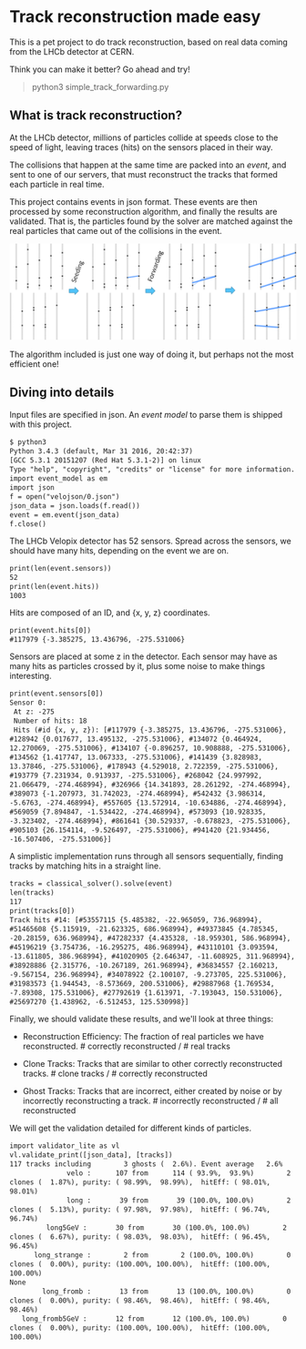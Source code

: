 Track reconstruction made easy
==============================

This is a pet project to do track reconstruction,
based on real data coming from the LHCb detector at CERN.

Think you can make it better? Go ahead and try!

>    python3 simple_track_forwarding.py

What is track reconstruction?
-----------------------------

At the LHCb detector, millions of particles collide at speeds
close to the speed of light, leaving traces (hits) on the sensors
placed in their way.

The collisions that happen at the same time are packed
into an *event*, and sent to one of our servers,
that must reconstruct the tracks that formed each particle
in real time.

This project contains events in json format. These events are
then processed by some reconstruction algorithm, and finally
the results are validated. That is, the particles found by
the solver are matched against the real particles that came out of
the collisions in the event.

![velopix reconstruction example](reco_example.png "velopix reconstruction example")

The algorithm included is just one way of doing it, but perhaps
not the most efficient one!

Diving into details
-------------------

Input files are specified in json. An *event model* to parse them
is shipped with this project.

    $ python3
    Python 3.4.3 (default, Mar 31 2016, 20:42:37) 
    [GCC 5.3.1 20151207 (Red Hat 5.3.1-2)] on linux
    Type "help", "copyright", "credits" or "license" for more information.
    import event_model as em
    import json
    f = open("velojson/0.json")
    json_data = json.loads(f.read())
    event = em.event(json_data)
    f.close()

The LHCb Velopix detector has 52 sensors. Spread across the sensors,
we should have many hits, depending on the event we are on.

    print(len(event.sensors))
    52
    print(len(event.hits))
    1003

Hits are composed of an ID, and {x, y, z} coordinates.

    print(event.hits[0])
    #117979 {-3.385275, 13.436796, -275.531006}

Sensors are placed at some z in the detector. Each sensor
may have as many hits as particles crossed by it, plus some noise to
make things interesting.

    print(event.sensors[0])
    Sensor 0:
     At z: -275
     Number of hits: 18
     Hits (#id {x, y, z}): [#117979 {-3.385275, 13.436796, -275.531006}, #128942 {0.017677, 13.495132, -275.531006}, #134072 {0.464924, 12.270069, -275.531006}, #134107 {-0.896257, 10.908888, -275.531006}, #134562 {1.417747, 13.067333, -275.531006}, #141439 {3.828983, 13.37846, -275.531006}, #178943 {4.529018, 2.722359, -275.531006}, #193779 {7.231934, 0.913937, -275.531006}, #268042 {24.997992, 21.066479, -274.468994}, #326966 {14.341893, 28.261292, -274.468994}, #389073 {-1.207973, 31.742023, -274.468994}, #542432 {3.986314, -5.6763, -274.468994}, #557605 {13.572914, -10.634886, -274.468994}, #569059 {7.894847, -1.534422, -274.468994}, #573093 {10.928335, -3.323402, -274.468994}, #861641 {30.529337, -0.678823, -275.531006}, #905103 {26.154114, -9.526497, -275.531006}, #941420 {21.934456, -16.507406, -275.531006}]

A simplistic implementation runs through all sensors sequentially,
finding tracks by matching hits in a straight line.

    tracks = classical_solver().solve(event)
    len(tracks)
    117
    print(tracks[0])
    Track hits #14: [#53557115 {5.485382, -22.965059, 736.968994}, #51465608 {5.115919, -21.623325, 686.968994}, #49373845 {4.785345, -20.28159, 636.968994}, #47282337 {4.435328, -18.959301, 586.968994}, #45196219 {3.754736, -16.295275, 486.968994}, #43110101 {3.093594, -13.611805, 386.968994}, #41020905 {2.646347, -11.608925, 311.968994}, #38928886 {2.315776, -10.267189, 261.968994}, #36834557 {2.160213, -9.567154, 236.968994}, #34078922 {2.100107, -9.273705, 225.531006}, #31983573 {1.944543, -8.573669, 200.531006}, #29887968 {1.769534, -7.89308, 175.531006}, #27792619 {1.613971, -7.193043, 150.531006}, #25697270 {1.438962, -6.512453, 125.530998}]

Finally, we should validate these results, and we'll look
at three things:

*   Reconstruction Efficiency: The fraction of real particles we have reconstructed.
    \# correctly reconstructed / \# real tracks

*   Clone Tracks: Tracks that are similar to other correctly reconstructed tracks.
    \# clone tracks / \# correctly reconstructed

*   Ghost Tracks: Tracks that are incorrect, either created by noise or by incorrectly reconstructing a track.
    \# incorrectly reconstructed / \# all reconstructed

We will get the validation detailed for different kinds of particles.

    import validator_lite as vl
    vl.validate_print([json_data], [tracks])
    117 tracks including        3 ghosts (  2.6%). Event average   2.6%
                  velo :      107 from      114 ( 93.9%,  93.9%)        2 clones (  1.87%), purity: ( 98.99%,  98.99%),  hitEff: ( 98.01%,  98.01%)
                  long :       39 from       39 (100.0%, 100.0%)        2 clones (  5.13%), purity: ( 97.98%,  97.98%),  hitEff: ( 96.74%,  96.74%)
             long5GeV :       30 from       30 (100.0%, 100.0%)        2 clones (  6.67%), purity: ( 98.03%,  98.03%),  hitEff: ( 96.45%,  96.45%)
          long_strange :        2 from        2 (100.0%, 100.0%)        0 clones (  0.00%), purity: (100.00%, 100.00%),  hitEff: (100.00%, 100.00%)
    None
            long_fromb :       13 from       13 (100.0%, 100.0%)        0 clones (  0.00%), purity: ( 98.46%,  98.46%),  hitEff: ( 98.46%,  98.46%)
       long_fromb5GeV :       12 from       12 (100.0%, 100.0%)        0 clones (  0.00%), purity: (100.00%, 100.00%),  hitEff: (100.00%, 100.00%)
